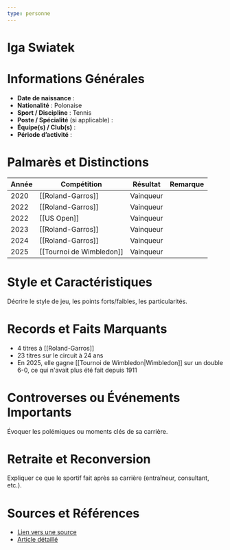 ```yaml
---
type: personne
---
```


# Iga Swiatek

# Informations Générales
- **Date de naissance** :  
- **Nationalité** :  Polonaise
- **Sport / Discipline** :  Tennis
- **Poste / Spécialité** (si applicable) :  
- **Équipe(s) / Club(s)** :  
- **Période d’activité** :  

# Palmarès et Distinctions
| Année | Compétition              | Résultat  | Remarque |
| ----- | ------------------------ | --------- | -------- |
| 2020  | [[Roland-Garros]]        | Vainqueur |          |
| 2022  | [[Roland-Garros]]        | Vainqueur |          |
| 2022  | [[US Open]]              | Vainqueur |          |
| 2023  | [[Roland-Garros]]        | Vainqueur |          |
| 2024  | [[Roland-Garros]]        | Vainqueur |          |
| 2025  | [[Tournoi de Wimbledon]] | Vainqueur |          |

# Style et Caractéristiques
Décrire le style de jeu, les points forts/faibles, les particularités.

# Records et Faits Marquants
- 4 titres à [[Roland-Garros]]
- 23 titres sur le circuit à 24 ans
- En 2025, elle gagne [[Tournoi de Wimbledon|Wimbledon]] sur un double 6-0, ce qui n'avait plus été fait depuis 1911
# Controverses ou Événements Importants
Évoquer les polémiques ou moments clés de sa carrière.

# Retraite et Reconversion
Expliquer ce que le sportif fait après sa carrière (entraîneur, consultant, etc.).

# Sources et Références
- [Lien vers une source](#)
- [Article détaillé](#)
